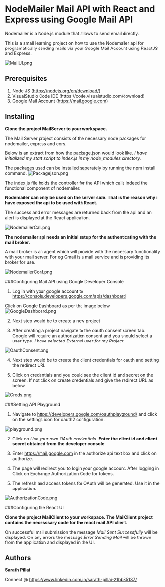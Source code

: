 # NodeMailer Mail API with React and Express using Google Mail API

Nodemailer is a Node.js  module that allows to send email directly. 

This is a small learning project on how to use the Nodemailer api for programatically sending mails via your Google Mail Account using ReactJS and Express.

![MailUI.png](images/MailUI.png)




## Prerequisites

1. Node JS (https://nodejs.org/en/download/)
2. VisualStudio Code IDE (https://code.visualstudio.com/download)
3. Google Mail Account (https://mail.google.com)


## Installing

**Clone the project MailServer to your workspace.**

The Mail Server project consists of the necessary node packages for nodemailer, express and cors.


Below is an extract from how the package.json would look like.
*I have initialized my start script to index.js in my node_modules directory.*

The packages used can be installed seperately by running the npm install command.
![Packagejson.png](images/PackageJSON.PNG)


The index.js file holds the controller for the API which calls indeed the functional component of nodemailer.

**Nodemailer can only be used on the server side. That is the reason why i have exposed the api to be used with React.**

The success and error messages are returned back from the api and an alert is displayed at the React application.


![NodemailerCall.png](images/NodemailerCall.PNG)


**The nodemailer api needs an initial setup for the authenticating with the mail broker.**

A mail broker is an agent which will provide with the necessary functionality with your mail server. For eg Gmail is a mail service and is providing its broker for use.


![NodemailerConf.png](images/NodemailerConf.PNG)

###Configuring Mail API using Google Developer Console

1. Log in with your google account to https://console.developers.google.com/apis/dashboard


Click on Google Dashboard as per the image below
![GoogleDashboard.png](images/GoogleDashboard.png)


2. Next step would be to create a new project

3. After creating a project navigate to the oauth consent screen tab. Google will require an authorization consent and you should
select a user type. *I have selected External user for my Project.*


![OauthConsent.png](images/OauthConsent.png)



4. Next step would be to create the client credentials for oauth and setting the redirect URI.


5. Click on credentials and you could see the client id and secret on the screen. If not click on create credentials and give the redirect URL as below  



![Creds.png](images/Creds.png)



###Setting API Playground

1. Navigate to https://developers.google.com/oauthplayground/ and click on the settings icon for oauth2 configuration.



![playground.png](images/playground.png)



2. Click on *Use your own OAuth credentials*.
	**Enter the client id and client secret obtained from the developer console**

3. Enter https://mail.google.com in the authorize api text box and click on authorize.



4. The page will redirect you to login your google account. After logging in Click on Exchange Authorization Code for tokens.

5. The refresh and access tokens for OAuth will be generated. Use it in the application.


![AuthorizationCode.png](images/AuthorizationCode.png)


###Configuring the React UI

**Clone the project MailClient to your workspace. The MailClient project contains the necesssary code for the react mail API client.**

On successful mail submission the message *Mail Sent Successfully* will be displayed.
On any errors the message *Error Sending Mail* will be thrown from the application and displayed in the UI.


## Authors

**Sarath Pillai** 

Connect @ https://www.linkedin.com/in/sarath-pillai-21bb85137/

